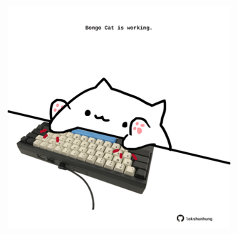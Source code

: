 <!-- built at 21/09/2025, 16:00:29 UTC -->
<p align="center">
  <img width="500" height="500" src="./ReadmeImage.svg">
</p>
